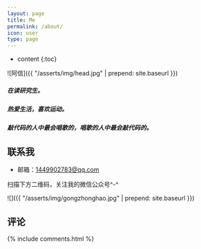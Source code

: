 ```yaml
---
layout: page
title: Me
permalink: /about/
icon: user
type: page
---
```


* content
{:toc}


![阿信]({{ "/asserts/img/head.jpg" | prepend: site.baseurl }})

##### 在读研究生。
##### 热爱生活，喜欢运动。
##### 敲代码的人中最会唱歌的，唱歌的人中最会敲代码的。

## 联系我

* 邮箱：1449902783@qq.com

扫描下方二维码，关注我的微信公众号^-^

![]({{ "/asserts/img/gongzhonghao.jpg" | prepend: site.baseurl }})

## 评论
{% include comments.html %}
